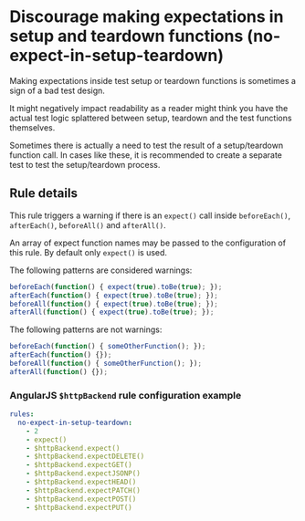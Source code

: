 # Discourage making expectations in setup and teardown functions (no-expect-in-setup-teardown)

Making expectations inside test setup or teardown functions is sometimes a sign of a bad test design.

It might negatively impact readability as a reader might think you have the actual test logic splattered between setup, teardown and the test functions themselves.

Sometimes there is actually a need to test the result of a setup/teardown function call. In cases like these, it is recommended to create a separate test to test the setup/teardown process.

## Rule details

This rule triggers a warning if there is an `expect()` call inside `beforeEach()`, `afterEach()`, `beforeAll()` and `afterAll()`. 

An array of expect function names may be passed to the configuration of this rule. By default only `expect()` is used.

The following patterns are considered warnings:

```js
beforeEach(function() { expect(true).toBe(true); });
afterEach(function() { expect(true).toBe(true); });
beforeAll(function() { expect(true).toBe(true); });
afterAll(function() { expect(true).toBe(true); });
```

The following patterns are not warnings:

```js
beforeEach(function() { someOtherFunction(); });
afterEach(function() {});
beforeAll(function() { someOtherFunction(); });
afterAll(function() {});
```

### AngularJS `$httpBackend` rule configuration example

```yaml
rules:
  no-expect-in-setup-teardown:
    - 2
    - expect()
    - $httpBackend.expect()
    - $httpBackend.expectDELETE()
    - $httpBackend.expectGET()
    - $httpBackend.expectJSONP()
    - $httpBackend.expectHEAD()
    - $httpBackend.expectPATCH()
    - $httpBackend.expectPOST()
    - $httpBackend.expectPUT()
```
